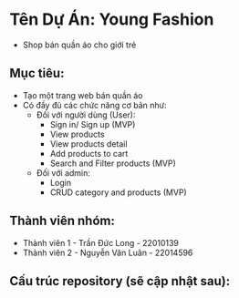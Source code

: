 # Tên Dự Án: Young Fashion
- Shop bán quần áo cho giới trẻ

## Mục tiêu:
- Tạo một trang web bán quần áo
- Có đầy đủ các chức năng cơ bản như:
  - Đối với người dùng (User):  
    + Sign in/ Sign up (MVP)
    + View products
    + View products detail
    + Add products to cart
    + Search and Filter products (MVP)
  - Đối với admin:
    + Login
    + CRUD category and products (MVP)
## Thành viên nhóm:
- Thành viên 1 - Trần Đức Long - 22010139
- Thành viên 2 - Nguyễn Văn Luân - 22014596


## Cấu trúc repository (sẽ cập nhật sau):
